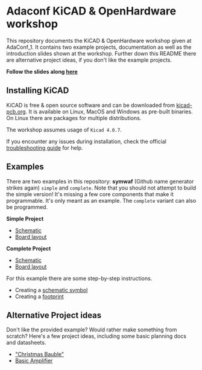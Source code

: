 # Adaconf KiCAD & OpenHardware workshop

This repository documents the KiCAD & OpenHardware workshop given at AdaConf_1. It contains two example projects, documentation as well as the introduction slides shown at the workshop. Further down this README there are alternative project ideas, if you don't like the example projects.

**Follow the slides along [here](slides/introduction/kicad_intro.pdf)**


## Installing KiCAD

KiCAD is free & open source software and can be downloaded from [kicad-pcb.org](http://kicad-pcb.org/download/). It is available on Linux, MacOS and Windows as pre-built binaries. On Linux there are packages for multiple distributions.

The workshop assumes usage of `Kicad 4.0.7`.

If you encounter any issues during installation, check the official [troubleshooting guide](http://kicad-pcb.org/help/known-system-related-issues/) for help.


## Examples

There are two examples in this repository: **symwaf** (Github name generator strikes again) `simple` and `complete`. Note that you should not attempt to build the simple version! It's missing a few core components that make it programmable. It's only meant as an example. The `complete` variant can also be programmed.

**Simple Project**

- [Schematic](examples/symwaf_simple/schematic.pdf)
- [Board layout](examples/symwaf_simple/circuitboard.pdf)

**Complete Project**

- [Schematic](examples/symwaf_complete/schematic.pdf)
- [Board layout](examples/symwaf_complete/circuitboard.pdf)


For this example there are some step-by-step instructions.

- Creating a [schematic symbol](slides/symbol/kicad_symbol.pdf)
- Creating a [footprint](slides/footprint/kicad_footprint.pdf)


## Alternative Project ideas

Don't like the provided example? Would rather make something from scratch? Here's a few project ideas, including some basic planning docs and datasheets.

- ["Christmas Bauble"]()
- [Basic Amplifier]()